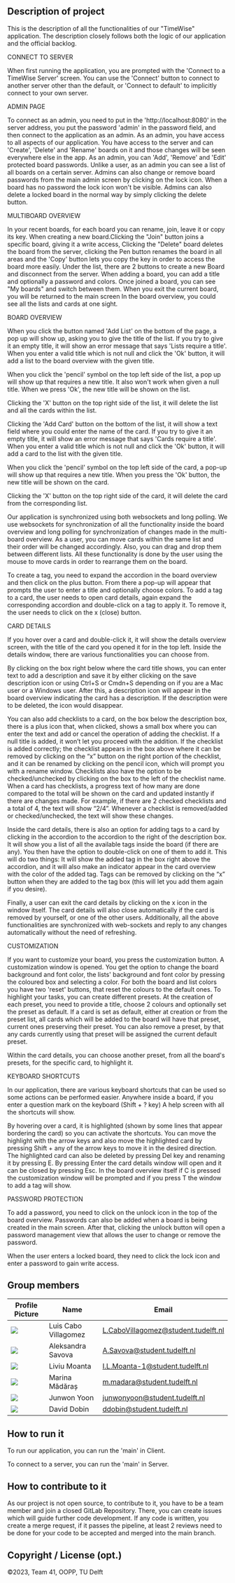 ## Description of project
This is the description of all the functionalities of our "TimeWise" application. 
The description closely follows both the logic of our application and the official backlog.

CONNECT TO SERVER

When first running the application, you are prompted with the
'Connect to  a TimeWise Server' screen. 
You can use the 'Connect' button to connect to another server other than the default, or 'Connect to default' to implicitly connect to your own server.

ADMIN PAGE

To connect as an admin, you need to put in the 'http://localhost:8080' in the server address, you put the password 'admin' in the password field,
and then connect to the application as an admin.
As an admin, you have access to all aspects of our application.
You have access to the server and can 'Create', 'Delete' and 'Rename'
boards on it and those changes will be seen everywhere else in the app.
As an admin, you can 'Add', 'Remove' and 'Edit' protected board passwords. 
Unlike a user, as an admin you can see a list of all boards on a certain server.
Admins can also change or remove board passwords from the main admin screen by clicking on the lock icon. 
When a board has no password the lock icon won't be visible. 
Admins can also delete a locked board in the normal way 
by simply clicking the delete button.

MULTIBOARD OVERVIEW

In your recent boards, for each board you can rename, join, leave it or copy its key.
When creating a new board.Clicking the "Join" button joins
a specific board, giving it a write access,
Clicking the "Delete" board deletes the board from the server,
clicking the Pen button renames the board in all areas and the 
'Copy' button lets you copy the key in order to access the board more easily. 
Under the list, there are 
2 buttons to create a new Board and disconnect from the server.
When adding a board, you can add a title and optionally a password and colors.
Once joined a board, you can see "My boards" and switch between them.
When you exit the current board, you will be returned to the main screen
In the board overview, you could see all the lists and cards at one sight.

BOARD OVERVIEW

When you click the button named 'Add List' on the bottom of the page, a pop up will show up, asking you to give the title of the list.
If you try to give it an empty title, it will show an error message that says 'Lists require a title'.
When you enter a valid title which is not null and click the 'Ok' button, it will add a list to the board overview with the given title.

When you click the 'pencil' symbol on the top left side of the list, a pop up will show up that requires a new title.
It also won't work when given a null title.
When we press 'Ok', the new title will be shown on the list.

Clicking the 'X' button on the top right side of the list, it will delete the list and all the cards within the list.

Clicking the 'Add Card' button on the bottom of the list, it will show a text field where you could enter the name of the card.
If you try to give it an empty title, it will show an error message that says 'Cards require a title'.
When you enter a valid title which is not null and click the 'Ok' button, it will add a card to the list with the given title.

When you click the 'pencil' symbol on the top left side of the card, a pop-up will show up that requires a new title.
When you press the 'Ok' button, the new title will be shown on the card.

Clicking the 'X' button on the top right side of the card, it will delete the card from the corresponding list.

Our application is synchronized using both websockets and long polling. 
We use websockets for synchronization of all the functionality inside the board overview
and long polling for synchronization of changes made in the multi-board overview. 
As a user, you can move cards within the same list and their order will be changed accordingly. Also, you can drag and drop them between different lists.
All these functionality is done by the user using the mouse to move cards in order to rearrange them on the board.


To create a tag, you need to expand the accordion in the board overview and then click on the plus button.
From there a pop-up will appear that prompts the user to enter a title and optionally choose colors.
To add a tag to a card, the user needs to open card details, again expand the corresponding accordion 
and double-click on a tag to apply it. To remove it, the user needs to click on the x (close) button.

CARD DETAILS

If you hover over a card and double-click it,
it will show the details overview screen, 
with the title of the card you opened it for in the top left.
Inside the details window, there are various functionalities you can choose from.

By clicking on the box right below where the card title shows,
you can enter text to add a description 
and save it by either clicking on the save description icon 
or using Ctrl+S or Cmdn+S depending on if you are a Mac user or a Windows user.
After this, a description icon will appear in the board overview indicating 
the card has a description.
If the description were to be deleted, the icon would disappear.

You can also add checklists to a card, 
on the box below the description box, 
there is a plus icon that, when clicked, 
shows a small box where you can enter the text 
and add or cancel the operation of adding the checklist. 
If a null title is added, it won’t let you proceed with the addition. 
If the checklist is added correctly; 
the checklist appears in the box above where it can be removed by clicking on the “x”
button on the right portion of the checklist,
and it can be renamed by clicking on the pencil icon, 
which will prompt you with a rename window. 
Checklists also have the option to be checked/unchecked
by clicking on the box to the left of the checklist name.
When a card has checklists, a progress text of how many are done compared
to the total will be shown on the card and updated instantly if there are changes made.
For example, if there are 2 checked checklists and a total of 4,
the text will show “2/4”. 
Whenever a checklist is removed/added or checked/unchecked, 
the text will show these changes.

Inside the card details,
there is also an option for adding tags to a card by clicking 
in the accordion to the accordion to the right of the description box. 
It will show you a list of all the available tags inside the board (if there are any). 
You then have the option to double-click on one of them to add it. 
This will do two things: It will show the added tag in the box right above 
the accordion, and it will also make an indicator appear 
in the card overview with the color of the added tag. 
Tags can be removed by clicking on the “x” button when they are added to the tag box 
(this will let you add them again if you desire).

Finally, a user can exit the card details by clicking on the x icon in the window itself. 
The card details will also close automatically if the card is removed by yourself,
or one of the other users.
Additionally, all the above functionalities are synchronized with web-sockets 
and reply to any changes automatically without the need of refreshing.

CUSTOMIZATION

If you want to customize your board, you press the customization button. A customization window
is opened. You get the option to change the board background and font color, 
the lists' background and font color by pressing the coloured box and selecting a color.
For both the board and list colors you have two 'reset' buttons,
that reset the colours to the default ones. To highlight your tasks,
you can create different presets. At the creation of each preset, 
you need to provide a title, choose 2 colours and optionally set the preset as default.
If a card is set as default, either at creation or from the preset list, all cards which will be added to
the board will have that preset, current ones preserving their preset.
You can also remove a preset, by that any cards currently using that preset will be assigned the current default preset.

Within the card details, you can choose another preset, from all the board's presets, for the specific card, to highlight it.

KEYBOARD SHORTCUTS

In our application, there are various keyboard shortcuts that can be used
so some actions can be performed easier. Anywhere inside a board, 
if you enter a question mark on the keyboard (Shift + ? key)
A help screen with all the shortcuts will show.

By hovering over a card, it is highlighted
(shown by some lines that appear bordering the card) 
so you can activate the shortcuts. 
You can move the highlight with the arrow keys and also move 
the highlighted card by pressing Shift + any of the arrow keys to move 
it in the desired direction. The highlighted card can also be deleted by pressing 
Del key and renaming it by pressing E. By pressing Enter the card details window
will open and it can be closed by pressing Esc. In the board overview itself
if C is pressed the customization window will be prompted and if you press T 
the window to add a tag will show.

PASSWORD PROTECTION

To add a password, you need to click on the unlock icon in the top of the board overview.
Passwords can also be added when a board is being created in the main screen. 
After that, clicking the unlock button will open a password management
view that allows the user to change or remove the password.

When the user enters a locked board, 
they need to click the lock icon and enter a password to gain write access.



## Group members

| Profile Picture                                                                                         | Name        | Email                           |
|---------------------------------------------------------------------------------------------------------|-------------|---------------------------------|
| ![](https://s.gravatar.com/avatar/5f0677b48e487028ad4cee6eaae56bb1?s=50)                 | Luis Cabo Villagomez | L.CaboVillagomez@student.tudelft.nl |
| ![](https://secure.gravatar.com/avatar/72174c80be62867d6d1d53f862395668?s=50&d=identicon)               | Aleksandra Savova | A.Savova@student.tudelft.nl     |
| ![](https://secure.gravatar.com/avatar/30a36653a184a68ea685e2b38add7270?s=50&d=identicon)               | Liviu Moanta | I.L.Moanta-1@student.tudelft.nl |
| ![](https://en.gravatar.com/userimage/232097172/77a0298a72fbd15858329a2cb48763c9.png)              | Marina Mădăraș | m.madara@student.tudelft.nl     |
| ![](https://secure.gravatar.com/avatar/9c9c804ce7bad17cfebc82b726a11558?s=50&d=identicon)               | Junwon Yoon | junwonyoon@student.tudelft.nl   |
| ![](https://secure.gravatar.com/avatar/9c9c804ce7bad17cfebc82b726a11558?s=50&d=identicon)               | David Dobin | ddobin@student.tudelft.nl   |
## How to run it
To run our application, you can run the 'main' in Client. 

To connect to a server, you can run the 'main' in Server.
## How to contribute to it
As our project is not open source, to contribute to it,
you have to be a team member and join a closed GitLab Repository. There, you can create 
issues which will guide further code development. If any code is written, you create a merge
request, if it passes the pipeline, at least 2 reviews need to be done for your
code to be accepted and merged into the main branch.
## Copyright / License (opt.)
©2023, Team 41, OOPP, TU Delft